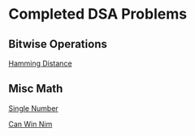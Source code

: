 # Completed DSA Problems

## Bitwise Operations
[Hamming Distance](https://github.com/msystang/DSA-Practice/blob/master/Bitwise-Operations/hammingDistance.swift)

## Misc Math
[Single Number](https://github.com/msystang/DSA-Practice/blob/master/Misc-Math/singleNumber.swift)

[Can Win Nim](https://github.com/msystang/DSA-Practice/blob/master/Misc-Math/canWinNim.swift)
